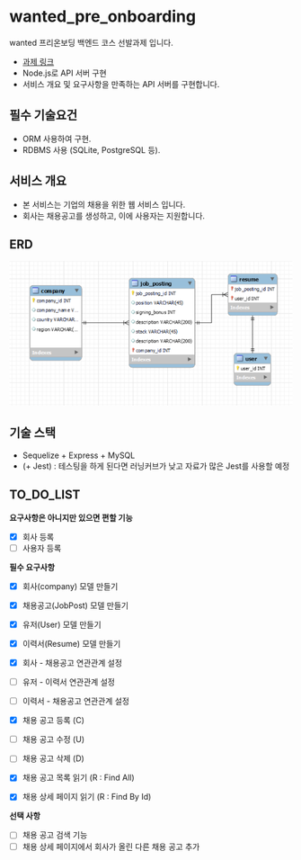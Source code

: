 # wanted_pre_onboarding

wanted 프리온보딩 백엔드 코스 선발과제 입니다.

- [과제 링크](https://bow-hair-db3.notion.site/5-1850bca26fda4e0ca1410df270c03409)
- Node.js로 API 서버 구현
- 서비스 개요 및 요구사항을 만족하는 API 서버를 구현합니다.

## 필수 기술요건

- ORM 사용하여 구현.
- RDBMS 사용 (SQLite, PostgreSQL 등).

## 서비스 개요

- 본 서비스는 기업의 채용을 위한 웹 서비스 입니다.
- 회사는 채용공고를 생성하고, 이에 사용자는 지원합니다.

## ERD

![](./erd.png)

## 기술 스택

- Sequelize + Express + MySQL
- (+ Jest) : 테스팅을 하게 된다면 러닝커브가 낮고 자료가 많은 Jest를 사용할 예정

## TO_DO_LIST

**요구사항은 아니지만 있으면 편할 기능**

- [x] 회사 등록
- [ ] 사용자 등록

**필수 요구사항**

- [x] 회사(company) 모델 만들기
- [x] 채용공고(JobPost) 모델 만들기
- [x] 유저(User) 모델 만들기
- [x] 이력서(Resume) 모델 만들기

- [x] 회사 - 채용공고 연관관계 설정
- [ ] 유저 - 이력서 연관관계 설정
- [ ] 이력서 - 채용공고 연관관계 설정

- [x] 채용 공고 등록 (C)
- [ ] 채용 공고 수정 (U)
- [ ] 채용 공고 삭제 (D)
- [x] 채용 공고 목록 읽기 (R : Find All)
- [x] 채용 상세 페이지 읽기 (R : Find By Id)

**선택 사항**

- [ ] 채용 공고 검색 기능
- [ ] 채용 상세 페이지에서 회사가 올린 다른 채용 공고 추가
